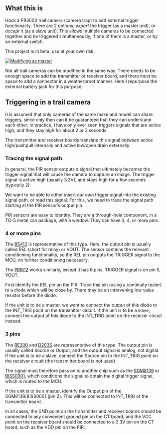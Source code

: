 ## What this is

Hack a PR3000 trail camera (camera trap) to add external trigger
functionality.  There are 2 options, _export_ the trigger (as
a master unit), or _accept_ it (as a slave unit).  This allows
multiple cameras to be connected together and be triggered
simultaneously, if one of them is a master, or by an external
switch.

This project is in beta, use at your own risk.

[![Modifying as master](https://img.youtube.com/vi/B8RjDWIedTY/0.jpg)](https://www.youtube.com/watch?v=B8RjDWIedTY)

Not all trail cameras can be modified in the same way.  There needs
to be enough space to add the transmitter or receiver board, and
there must be space to add a connector in a weatherproof manner.
Here I repurpose the external battery jack for this purpose.

## Triggering in a trail camera

It is assumed that only cameras of the same make and model can share
triggers, since only then can it be guaranteed that they can
understand each other.  In practice, I have only ever seen triggers
signals that are active high, and they stay high for about 2 or 3
seconds.

The transmitter and receiver boards translate this signal between
active high/pushpull internally and active low/open drain externally.

### Tracing the signal path

In general, the PIR sensor outputs a signal that ultimately becomes
the trigger signal that will cause the camera to capture an image.
The trigger signal is active high (usually 3.3V), and stays high
for a few seconds (typically 2).

We want to be able to either insert our own trigger signal into
the existing signal path, or read this signal.  For this, we need
to trace the signal path starting at the PIR sensor’s output pin.

PIR sensors are easy to identify.  They are a through-hole component,
in a TO-5 metal can package, with a window.  They can have 3, 4,
or more pins.

### 4 or more pins
The
[BS412](https://cdn-shop.adafruit.com/product-files/4666/Datasheet.pdf)
is representative of this type.  Here,
the output pin is usually called REL (short for relay) or VOUT.
The sensor contains the relevant conditioning functionality,
so the REL pin outputs the TRIGGER signal to the MCU, no further
conditioning necessary.

The [PIR612](https://www.sunrom.com/get/751778) works similarly,
except it has 6 pins.  TRIGGER signal is on pin 5, VOUT.

First identify the REL pin on the PIR.  Trace this pin (using a
continuity tester) to a diode which will be close by.  There may
be an intervening low value resistor before the diode.

If the unit is to be a master, we want to connect the output of
this diode to the INT\_TRIG point on the transmitter circuit.
If the unit is to be a slave, connect the output of this diode to
the INT\_TRIG point on the receiver circuit instead.

### 3 pins
The [RE200](http://www.ladyada.net/media/sensors/RE200B.pdf)
and [D203S](https://www.allelectronics.com/mas_assets/media/allelectronics2018/spec/D203S.pdf)
are representative of this type.
The output pin is usually called Source or Output, and the output
signal is analog, not digital.  If the unit is to be a slave,
connect the Source pin to the INT\_TRIG point on the receiver
circuit (the transmitter board is not used).

The signal must therefore pass on to another chip such as the
[SGM8139](http://cn.sg-micro.com/uploads/soft/20200227/1582798839.pdf)
or [BISS0001](http://www.sc-tech.cn/en/BISS0001.pdf),
which conditions the signal to obtain the
digital trigger signal, which is routed to the MCU.

If the unit is to be a master, identify the Output pin of the
SGM8139/BISS0001 (pin 2).  This will be connected to 
INT\_TRIG of the transmitter board.

In all cases, the GND point on the transmitter and receiver boards
should be connected to any convenient ground pin on the CT board,
and the VCC point on the receiver board should be connected to a
3.3V pin on the CT board, such as the VDD pin on the PIR.

